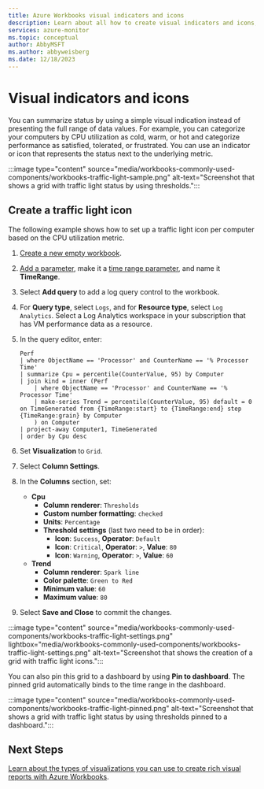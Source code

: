 ```yaml
---
title: Azure Workbooks visual indicators and icons 
description: Learn about all how to create visual indicators and icons, such as traffic lights in Azure Monitor Workbooks. 
services: azure-monitor
ms.topic: conceptual
author: AbbyMSFT
ms.author: abbyweisberg
ms.date: 12/18/2023
---
```


# Visual indicators and icons

You can summarize status by using a simple visual indication instead of presenting the full range of data values. For example, you can categorize your computers by CPU utilization as cold, warm, or hot and categorize performance as satisfied, tolerated, or frustrated. You can use an indicator or icon that represents the status next to the underlying metric.

:::image type="content" source="media/workbooks-commonly-used-components/workbooks-traffic-light-sample.png" alt-text="Screenshot that shows a grid with traffic light status by using thresholds.":::

## Create a traffic light icon

The following example shows how to set up a traffic light icon per computer based on the CPU utilization metric.

1. [Create a new empty workbook](workbooks-create-workbook.md).
1. [Add a parameter](workbooks-create-workbook.md#add-parameters), make it a [time range parameter](workbooks-time.md), and name it **TimeRange**.
1. Select **Add query** to add a log query control to the workbook.
1. For **Query type**, select `Logs`, and for **Resource type**, select `Log Analytics`. Select a Log Analytics workspace in your subscription that has VM performance data as a resource.
1. In the query editor, enter:

    ```
    Perf
    | where ObjectName == 'Processor' and CounterName == '% Processor Time'
    | summarize Cpu = percentile(CounterValue, 95) by Computer
    | join kind = inner (Perf
        | where ObjectName == 'Processor' and CounterName == '% Processor Time'
        | make-series Trend = percentile(CounterValue, 95) default = 0 on TimeGenerated from {TimeRange:start} to {TimeRange:end} step {TimeRange:grain} by Computer
        ) on Computer
    | project-away Computer1, TimeGenerated
    | order by Cpu desc
    ```

1. Set **Visualization** to `Grid`.
1. Select **Column Settings**.
1. In the **Columns** section, set:
    - **Cpu**
       - **Column renderer**: `Thresholds`
       - **Custom number formatting**: `checked`
       - **Units**: `Percentage`
       - **Threshold settings** (last two need to be in order):
           - **Icon**: `Success`, **Operator**: `Default`
           - **Icon**: `Critical`, **Operator**: `>`, **Value**: `80`
           - **Icon**: `Warning`, **Operator**: `>`, **Value**: `60`
    - **Trend**
       - **Column renderer**: `Spark line`
       - **Color palette**: `Green to Red`
       - **Minimum value**: `60`
       - **Maximum value**: `80`
1. Select **Save and Close** to commit the changes.

:::image type="content" source="media/workbooks-commonly-used-components/workbooks-traffic-light-settings.png" lightbox="media/workbooks-commonly-used-components/workbooks-traffic-light-settings.png" alt-text="Screenshot that shows the creation of a grid with traffic light icons.":::

You can also pin this grid to a dashboard by using **Pin to dashboard**. The pinned grid automatically binds to the time range in the dashboard.

:::image type="content" source="media/workbooks-commonly-used-components/workbooks-traffic-light-pinned.png" alt-text="Screenshot that shows a grid with traffic light status by using thresholds pinned to a dashboard.":::

## Next Steps

[Learn about the types of visualizations you can use to create rich visual reports with Azure Workbooks](workbooks-visualizations.md).
